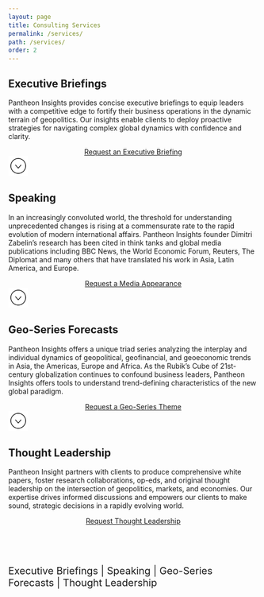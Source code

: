 ```yaml
---
layout: page
title: Consulting Services
permalink: /services/
path: /services/
order: 2
---
```


<div class="scroller" id="scroller">
<section id="executive-briefings">

  <h2>Executive Briefings</h2>

  <p class="services-txt">
  Pantheon Insights provides concise executive briefings to equip leaders with a competitive edge to fortify their business operations in the dynamic terrain of geopolitics. Our insights enable clients to deploy proactive strategies for navigating complex global dynamics with confidence and clarity. 
  </p>

  <div class="services-contact">
    <div style="text-align: center;">
      <div><a href="/contact" class="btn btn-lg btn-primary">Request an Executive Briefing</a></div>
    </div>
  </div>

  <div class="scroll-caret-parent row">
    <a class="scroll-caret center-image" data-bs-toggle="collapse" role="button">
      <div class="mt-2"/>
      <img src="/assets/icons/caret-down.svg" class="caret-down" alt="caret" width="40" height="40"/>
    </a>
  </div>
</section>


<section id="speaking">
  <h2>Speaking</h2>

  <p class="services-txt">
  In an increasingly convoluted world, the threshold for understanding unprecedented changes is rising at a commensurate rate to the rapid evolution of modern international affairs. Pantheon Insights founder Dimitri Zabelin’s research has been cited in think tanks and global media publications including BBC News, the World Economic Forum, Reuters, The Diplomat and many others that have translated his work in Asia, Latin America, and Europe.
  </p>

  <div class="services-contact">
    <div style="text-align: center;">
      <a href="/contact" class="btn btn-lg btn-primary">Request a Media Appearance</a>
    </div>
  </div>

  <div class="scroll-caret-parent row">
    <a class="scroll-caret center-image" data-bs-toggle="collapse" role="button">
      <div class="mt-2"/>
      <img src="/assets/icons/caret-down.svg" class="caret-down" alt="caret" width="40" height="40"/>
    </a>
  </div>
</section>


<section id="geo-series-forecasts">
  <h2>Geo-Series Forecasts</h2>

  <p class="services-txt">
  Pantheon Insights offers a unique triad series analyzing the interplay and individual dynamics of geopolitical, geofinancial, and geoeconomic trends in Asia, the Americas, Europe and Africa. As the Rubik’s Cube of 21st-century globalization continues to confound business leaders, Pantheon Insights offers tools to understand trend-defining characteristics of the new global paradigm. 
  </p>

  <div class="services-contact">
    <div style="text-align: center;">
      <a href="/contact" class="btn btn-lg  btn-primary">Request a Geo-Series Theme</a>
    </div>
  </div>

  <div class="scroll-caret-parent row">
    <a class="scroll-caret center-image" data-bs-toggle="collapse" role="button">
      <div class="mt-2"/>
      <img src="/assets/icons/caret-down.svg" class="caret-down" alt="caret" width="40" height="40"/>
    </a>
  </div>
</section>


<section id="thought-leadership">
  <h2>Thought Leadership</h2>

  <p class="services-txt">
  Pantheon Insight partners with clients to produce comprehensive white papers, foster research collaborations, op-eds, and original thought leadership on the intersection of geopolitics, markets, and economies. Our expertise drives informed discussions and empowers our clients to make sound, strategic decisions in a rapidly evolving world.
  </p>

  <div class="services-contact">
    <div style="text-align: center;">
      <a href="/contact" class="btn btn-lg btn-primary">Request Thought Leadership</a>
    </div>
  </div>
</section>
</div>

<div class="container-fluid text-center" style="margin-top: 80px; font-size: 20px;">
  <p>
    <span class="services-nav-link" targetSection="#executive-briefings"><a role="button" class="">Executive Briefings</a></span>
    |
    <span class="services-nav-link" targetSection="#speaking"><a role="button" class="">Speaking</a></span>
    |
    <span class="services-nav-link" targetSection="#geo-series-forecasts"><a role="button" class="">Geo-Series Forecasts</a></span>
    |
    <span class="services-nav-link" targetSection="#thought-leadership"><a role="button" class="">Thought Leadership</a></span>
  </p>
</div>


<script>
  // Click handler on all elements with class 'scroll-caret'
  $('.scroll-caret-parent').click(function() {
    console.log("scroll-caret clicked");

    const container = document.getElementById('scroller');

    // Get the parent of the clicked element
    const parent = this.parentElement;

    // Get the element following the parent
    const nextSection = parent.nextElementSibling;

    // Scroll to the next section, making note that all sections are wrapped on a scroll-snap boundary
    // This is to prevent the scroll from stopping in the middle of a section
    container.scrollTo({
      top: nextSection.offsetTop,
      behavior: 'smooth'
    });
  });

  // Add a click handler to all elements with class 'services-nav-link'
  $('.services-nav-link').click(function() {
    console.log("services-nav-link clicked");

    const container = document.getElementById('scroller');

    // Get the id of the section to scroll to
    const sectionId = this.getAttribute('targetSection');

    console.log("sectionId: " + sectionId)

    // Get the section to scroll to
    const section = document.querySelector(sectionId);

    // Scroll to the section, making note that all sections are wrapped on a scroll-snap boundary
    // This is to prevent the scroll from stopping in the middle of a section
    container.scrollTo({
      top: section.offsetTop,
      behavior: 'smooth'
    });
  });


</script>
